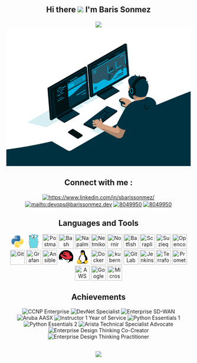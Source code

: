 <h2 align="center">
Hi there 
 <img src="https://media.giphy.com/media/hvRJCLFzcasrR4ia7z/giphy.gif" width="28">
 I'm Baris Sonmez</h1>
</h1>

<div align="center">
<img align="center" src="https://komarev.com/ghpvc/?username=sbarissonmez&style=flat&label=Profile+Views"> 
<br>
<img src="https://github.com/sbarissonmez/sbarissonmez/raw/main/developer.gif" width="500">
</div>

<h2 align="center">Connect with me :</h2>
<div align="center">
 <a href="https://www.linkedin.com/in/sbarissonmez/" target="_blank" rel="noreferrer noopener"> <img align="center" src="https://raw.githubusercontent.com/rahuldkjain/github-profile-readme-generator/master/src/images/icons/Social/linked-in-alt.svg" alt="https://www.linkedin.com/in/sbarissonmez/" height="30" width="40" /></a>
 <a href="mailto:devops@barissonmez.dev" target="_blank" rel="noreferrer noopener"><img align="center" src="https://cdn.worldvectorlogo.com/logos/official-gmail-icon-2020-.svg" alt="mailto:devops@barissonmez.dev" height="30" width="40" /></a>
 <a href="https://stackoverflow.com/users/18600126" target="_blank" rel="noreferrer noopener"><img align="center" src="https://raw.githubusercontent.com/rahuldkjain/github-profile-readme-generator/master/src/images/icons/Social/stack-overflow.svg" alt="8049950" height="30" width="40" /></a>
 <a href="https://medium.com/@sbarissonmez" target="_blank" rel="noreferrer noopener"><img align="center" src="https://cdn4.iconfinder.com/data/icons/social-media-2210/24/Medium-1024.png" alt="8049950" height="40" width="40" /></a>
</div>

<h2 align="center">Languages and Tools</h2>
<div align="center">
<a href="https://www.python.org" target="_blank" rel="noreferrer noopener" style="text-decoration: none">
 <img title="Python" src="https://raw.githubusercontent.com/devicons/devicon/master/icons/python/python-original.svg" width="40" height="40" style="max-width:100%;"> 
 </a>
<a href="https://golang.org" target="_blank" rel="noreferrer noopener" style="text-decoration: none">
 <img title="Go" src="https://raw.githubusercontent.com/devicons/devicon/master/icons/go/go-original.svg" width="40" height="40" style="max-width:100%;"> 
 </a>
<a href="https://postman.com" target="_blank" rel="noreferrer noopener" style="text-decoration: none">
 <img title="Postman" src="https://www.svgrepo.com/show/354202/postman-icon.svg" width="40" height="40" style="max-width:100%;"> 
 </a>
<a href="https://www.gnu.org/software/bash/" target="_blank" rel="noreferrer noopener" style="text-decoration: none">
 <img title="Bash" src="https://e7.pngegg.com/pngimages/48/567/png-clipart-bash-shell-script-command-line-interface-z-shell-shell-rectangle-logo-thumbnail.png" width="40" height="40" style="max-width:100%;"> 
 </a>
<a href="https://napalm.readthedocs.io" target="_blank" rel="noreferrer noopener" style="text-decoration: none"> 
  <img title="Napalm" src="https://avatars.githubusercontent.com/u/16415577?s=280&v=4" width="40" height="40" style="max-width:100%;"> 
 </a>
<a href="https://ktbyers.github.io/netmiko/docs/netmiko/index.html" target="_blank" rel="noreferrer noopener" style="text-decoration: none"> 
  <img title="Netmiko" src="https://user-images.githubusercontent.com/13288840/177058960-1d8e6e4a-66b6-4554-a022-53951e309213.png" width="40" height="40" style="max-width:100%;"> 
 </a>
<a href="https://nornir.readthedocs.io" target="_blank" rel="noreferrer noopener" style="text-decoration: none">
  <img title="Nornir" src="https://nornir.readthedocs.io/en/latest/_images/nornir_logo_02.jpg" width="40" height="40" style="max-width:100%;"> 
 </a>
<a href="https://www.batfish.org/" target="_blank" rel="noreferrer noopener" style="text-decoration: none"> 
  <img title="Batfish" src="https://www.batfish.org/assets/favicon/favicon.ico" width="40" height="40" style="max-width:100%;"> 
 </a>
<a href="https://carlmontanari.github.io/scrapli/" target="_blank" rel="noreferrer noopener" style="text-decoration: none"> 
  <img title="Scrapli" src="https://www.packetcoders.io/content/images/2021/07/scrapli.svg" width="40" height="40" style="max-width:100%;"> 
 </a>
<a href="https://suzieq.readthedocs.io" target="_blank" rel="noreferrer noopener" style="text-decoration: none"> 
  <img title="Suzieq" src="https://raw.githubusercontent.com/netenglabs/suzieq/develop/suzieq/gui/images/logo-small.jpg" width="40" height="40" style="max-width:100%;"> 
 </a>
<a href="https://www.openconfig.net/" target="_blank" rel="noreferrer noopener" style="text-decoration: none"> 
  <img title="Openconfig" src="https://www.openconfig.net/img/oc-logo-accent.svg" width="40" height="40" style="max-width:100%;"> 
 </a>
<a href="https://git-scm.com/" target="_blank" rel="noreferrer noopener" style="text-decoration: none">
  <img title="Git" src="https://www.vectorlogo.zone/logos/git-scm/git-scm-icon.svg" width="40" height="40" style="max-width:100%;"> 
 </a>
<a href="https://grafana.com" target="_blank" rel="noreferrer noopener" style="text-decoration: none">
  <img title="Grafana" src="https://www.vectorlogo.zone/logos/grafana/grafana-icon.svg" width="40" height="40" style="max-width:100%;"> 
 </a>
<a href="https://www.ansible.com/" target="_blank" rel="noreferrer noopener" style="text-decoration: none"> 
  <img title="Ansible" src="https://user-images.githubusercontent.com/13288840/177060536-190fedef-39fe-4b99-9aed-188ca4471bac.png" width="40" height="40" style="max-width:100%;"> 
 </a>
<a href="https://www.redhat.com/en/technologies/linux-platforms/enterprise-linux" target="_blank" rel="noreferrer noopener" style="text-decoration: none">
  <img title="Redhat" src="https://raw.githubusercontent.com/devicons/devicon/master/icons/redhat/redhat-original.svg" width="40" height="40" style="max-width:100%;"> 
 </a>
<a href="https://www.linux.org/" target="_blank" rel="noreferrer noopener" style="text-decoration: none">
  <img title="Linux" src="https://raw.githubusercontent.com/devicons/devicon/master/icons/linux/linux-original.svg" width="40" height="40" style="max-width:100%;"> 
 </a>
<a href="https://www.docker.com/" target="_blank" rel="noreferrer noopener" style="text-decoration: none">
  <img title="Docker" src="https://www.docker.com/wp-content/uploads/2022/03/vertical-logo-monochromatic.png" width="40" height="40" style="max-width:100%;"> 
 </a>
<a href="https://kubernetes.io/" target="_blank" rel="noreferrer noopener" style="text-decoration: none">
  <img title="kubernetes" src="https://user-images.githubusercontent.com/13288840/177059841-71acd10f-0098-47ab-b950-eb730de8255f.png" width="40" height="40" style="max-width:100%;"> 
 </a>
<a href="https://about.gitlab.com/" target="_blank" rel="noreferrer noopener" style="text-decoration: none"> 
  <img title="GitLab" src="https://cdn.worldvectorlogo.com/logos/gitlab.svg" width="40" height="40" style="max-width:100%;"> 
</a>
<a href="https://www.jenkins.io" target="_blank" rel="noreferrer noopener" style="text-decoration: none">
  <img title="Jenkins" src="https://www.vectorlogo.zone/logos/jenkins/jenkins-icon.svg" width="40" height="40" style="max-width:100%;"> 
 </a>
<a href="https://www.terraform.io/" target="_blank" rel="noreferrer noopener" style="text-decoration: none">
  <img title="Terraform" src="https://user-images.githubusercontent.com/13288840/177059919-11874bd2-5a22-45f4-821b-999d11a4892b.png" width="40" height="40" style="max-width:100%;"> 
 </a>
<a href="https://prometheus.io/" target="_blank" rel="noreferrer noopener" style="text-decoration: none">
  <img title="Prometheus" src="https://upload.wikimedia.org/wikipedia/commons/thumb/3/38/Prometheus_software_logo.svg/2066px-Prometheus_software_logo.svg.png" width="40" height="40" style="max-width:100%;"> 
 </a>
<a href="https://aws.amazon.com" target="_blank" rel="noreferrer noopener" style="text-decoration: none">
  <img title="AWS" src="https://pbs.twimg.com/profile_images/1641476962362302464/K8lb6OtN_400x400.jpg" width="40" height="40" style="max-width:100%;"> 
 </a>
<a href="https://cloud.google.com/" target="_blank" rel="noreferrer noopener" style="text-decoration: none">
  <img title="Google Cloud" src="https://www.gstatic.com/devrel-devsite/prod/vb33fefd4f475972d9db8a48eb99721b7e7821d5a39de2b21c4f6caf579ea0944/cloud/images/favicons/onecloud/apple-icon.png" width="40" height="40" style="max-width:100%;"> 
 </a>
<a href="https://azure.microsoft.com/en-us/" target="_blank" rel="noreferrer noopener" style="text-decoration: none">
  <img title="Microsoft Azure" src="https://upload.wikimedia.org/wikipedia/commons/thumb/f/fa/Microsoft_Azure.svg/1200px-Microsoft_Azure.svg.png" width="40" height="40" style="max-width:100%;"> 
 </a>
</div>

<h2 align="center">Achievements</h2>
<div align="center">
 <a href="https://www.credly.com/badges/cd644a1e-1ddd-4125-99cd-2ed4fcfb8f1f/public_url" target="_blank" rel="noreferrer noopener" style="text-decoration: none">
  <img src="https://images.credly.com/size/680x680/images/07f70c56-f067-458e-bbe5-736f055f0cce/CCNP_Enterprise_large.png" alt="CCNP Enterprise" width="100"> 
 </a>
 <a href="https://www.credly.com/badges/f68cdb78-aa23-4759-bc1c-52473150598d/public_url" target="_blank" rel="noreferrer noopener" style="text-decoration: none">
  <img src="https://images.credly.com/size/680x680/images/2f571cea-d149-418c-b01e-c7e51b6ef061/Cisco_DevNetSpecialist.png" alt="DevNet Specialist" width="100"> 
 </a>
 <a href="https://www.credly.com/badges/019c37a2-f99a-451c-8127-31bf4eb3ed82/public_url" target="_blank" rel="noreferrer noopener" style="text-decoration: none">
  <img src="https://user-images.githubusercontent.com/13288840/177061760-56370d5c-3b1b-4872-befa-409c33047f44.png" alt="Enterprise SD-WAN" width="100"> 
 </a>
 <a href="https://www.credly.com/badges/450dc86c-d19e-4874-b74e-41174e246aca/public_url" target="_blank" rel="noreferrer noopener" style="text-decoration: none">
  <img src="https://images.credly.com/images/56f0eacf-ff2f-45de-8983-471b4a8b3152/image.png" alt="Aruba AASX" width="100"> 
 </a>
 <a href="https://www.credly.com/badges/c8a94bcc-9ca2-4a62-a4a7-b4bc9537fda9/public_url" target="_blank" rel="noreferrer noopener" style="text-decoration: none">
  <img src="https://images.credly.com/size/680x680/images/4802acaa-a2f7-49be-9a8e-666fa3f42e41/C05-743250-00_Cisco_Networking_Academy_Badge_Instructor_v4a-01-no-year.png" alt="Instructor 1 Year of Service" width="100"> 
 </a>
 <a href="https://www.credly.com/badges/64a584bf-3d79-4754-894a-be1cfec382c0/public_url" target="_blank" rel="noreferrer noopener" style="text-decoration: none">
  <img src="https://images.credly.com/size/680x680/images/68c0b94d-f6ac-40b1-a0e0-921439eb092e/image.png" alt="Python Essentials 1" width="100"> 
 </a>
 <a href="https://www.credly.com/badges/ac3534eb-3ab4-4a0e-9ad9-11e22412c26e/public_url" target="_blank" rel="noreferrer noopener" style="text-decoration: none">
  <img src="https://images.credly.com/size/680x680/images/3f802526-7274-4230-91ab-f6d1a35340e6/image.png" alt="Python Essentials 2" width="100"> 
 </a>
 <a href="https://learn.arista.com/blocks/course_linkedincert/verifycert.php?AN15863157" target="_blank" rel="noreferrer noopener" style="text-decoration: none">
  <img src="https://user-images.githubusercontent.com/13288840/177061951-f0cd1fa9-06c8-439d-a540-339f1d9be9ac.png" alt="Arista Technical Specialist Advocate" width="100">
 </a>
 <a href="https://www.credly.com/badges/4362efec-3355-49c4-9ad4-2de941235e1f/public_url" target="_blank" rel="noreferrer noopener" style="text-decoration: none">
  <img src="https://images.credly.com/size/680x680/images/2700b813-82b8-4232-9b36-5dcd5cd24584/Badges_v8-08_Co-Creator.png" alt="Enterprise Design Thinking Co-Creator" width="100">
 </a>
 <a href="https://www.credly.com/badges/03f9dc5d-3c9a-4ad4-936a-4a00058ddd18/public_url" target="_blank" rel="noreferrer noopener" style="text-decoration: none">
  <img src="https://images.credly.com/size/680x680/images/bc08972c-3c7d-4b99-82a0-c94bcca36674/Badges_v8-07_Practitioner.png" alt="Enterprise Design Thinking Practitioner" width="100">
 </a>
</div>

<h2 align="center"></h2>
<div align="center">
   <img align="center" src="https://github-readme-stats-sigma-five.vercel.app/api/top-langs/?username=sbarissonmez&layout=compact&border_color=black" />
</div>
